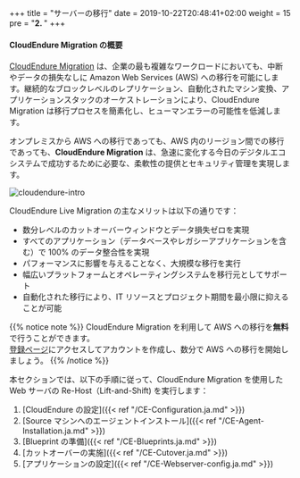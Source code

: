 +++
title = "サーバーの移行"
date = 2019-10-22T20:48:41+02:00
weight = 15
pre = "<b>2. </b>"
+++

#### CloudEndure Migration の概要

<a href="https://aws.amazon.com/cloudendure-migration/" target="_blank">CloudEndure Migration</a> は、企業の最も複雑なワークロードにおいても、中断やデータの損失なしに Amazon Web Services (AWS) への移行を可能にします。継続的なブロックレベルのレプリケーション、自動化されたマシン変換、アプリケーションスタックのオーケストレーションにより、CloudEndure Migration は移行プロセスを簡素化し、ヒューマンエラーの可能性を低減します。

オンプレミスから AWS への移行であっても、AWS 内のリージョン間での移行であっても、**CloudEndure Migration** は、急速に変化する今日のデジタルエコシステムで成功するために必要な、柔軟性の提供とセキュリティ管理を実現します。

![cloudendure-intro](/ce/ce-home.png)

CloudEndure Live Migration の主なメリットは以下の通りです：

- 数分レベルのカットオーバーウィンドウとデータ損失ゼロを実現
- すべてのアプリケーション（データベースやレガシーアプリケーションを含む）で 100% のデータ整合性を実現
- パフォーマンスに影響を与えることなく、大規模な移行を実行
- 幅広いプラットフォームとオペレーティングシステムを移行元としてサポート
- 自動化された移行により、IT リソースとプロジェクト期間を最小限に抑えることが可能

{{% notice note %}}
CloudEndure Migration を利用して AWS への移行を**無料**で行うことができます。  
<a href="https://console.cloudendure.com/#/register/register">登録ページ</a>にアクセスしてアカウントを作成し、数分で AWS への移行を開始しましょう。
{{% /notice %}}  

本セクションでは、以下の手順に従って、CloudEndure Migration を使用した Web サーバの Re-Host（Lift-and-Shift) を実行します：

1. [CloudEndure の設定]({{< ref "/CE-Configuration.ja.md" >}})  
2. [Source マシンへのエージェントインストール]({{< ref "/CE-Agent-Installation.ja.md" >}})  
3. [Blueprint の準備]({{< ref "/CE-Blueprints.ja.md" >}})  
4. [カットオーバーの実施]({{< ref "/CE-Cutover.ja.md" >}})  
5. [アプリケーションの設定]({{< ref "/CE-Webserver-config.ja.md" >}})  
